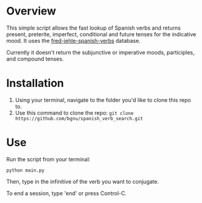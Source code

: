 
# Overview

This simple script allows the fast lookup of Spanish verbs and returns present, preterite, imperfect, conditional and future tenses for the indicative mood. It uses the [fred-jehle-spanish-verbs](https://github.com/ghidinelli/fred-jehle-spanish-verbs) database.

Currently it doesn't return the subjunctive or imperative moods, participles, and compound tenses. 

# Installation

1. Using your terminal, navigate to the folder you'd like to clone this repo to.
2. Use this command to clone the repo:
`git clone https://github.com/bgnu/spanish_verb_search.git`

# Use

Run the script from your terminal:

`python main.py`

Then, type in the infinitive of the verb you want to conjugate.

To end a session, type 'end' or press Control-C.
